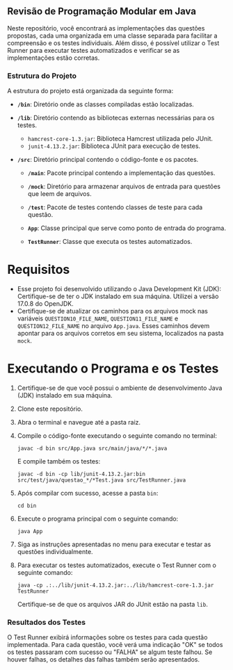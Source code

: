 ## Revisão de Programação Modular em Java

Neste repositório, você encontrará as implementações das questões propostas, cada uma organizada em uma classe separada para facilitar a compreensão e os testes individuais. Além disso, é possível utilizar o Test Runner para executar testes automatizados e verificar se as implementações estão corretas.

### Estrutura do Projeto

A estrutura do projeto está organizada da seguinte forma:

- **`/bin`**: Diretório onde as classes compiladas estão localizadas.

- **`/lib`**: Diretório contendo as bibliotecas externas necessárias para os testes.

   - `hamcrest-core-1.3.jar`: Biblioteca Hamcrest utilizada pelo JUnit.
   - `junit-4.13.2.jar`: Biblioteca JUnit para execução de testes.

- **`/src`**: Diretório principal contendo o código-fonte e os pacotes.

   - **`/main`**: Pacote principal contendo a implementação das questões.

   - **`/mock`**: Diretório para armazenar arquivos de entrada para questões que leem de arquivos.

   - **`/test`**: Pacote de testes contendo classes de teste para cada questão.

   - **`App`**: Classe principal que serve como ponto de entrada do programa.
   - **`TestRunner`**: Classe que executa os testes automatizados.

# Requisitos
- Esse projeto foi desenvolvido utilizando o Java Development Kit (JDK): Certifique-se de ter o JDK instalado em sua máquina. Utilizei a versão 17.0.8 do OpenJDK.
- Certifique-se de atualizar os caminhos para os arquivos mock nas variáveis `QUESTION10_FILE_NAME`, `QUESTION11_FILE_NAME` e `QUESTION12_FILE_NAME` no arquivo `App.java`. Esses caminhos devem apontar para os arquivos corretos em seu sistema, localizados na pasta `mock`.

# Executando o Programa e os Testes

1. Certifique-se de que você possui o ambiente de desenvolvimento Java (JDK) instalado em sua máquina.

2. Clone este repositório.

3. Abra o terminal e navegue até a pasta raiz.

4. Compile o código-fonte executando o seguinte comando no terminal:

   ```
   javac -d bin src/App.java src/main/java/*/*.java
   ```

   E compile também os testes:

   ```
   javac -d bin -cp lib/junit-4.13.2.jar:bin src/test/java/questao_*/*Test.java src/TestRunner.java
   ```

5. Após compilar com sucesso, acesse a pasta `bin`:

   ```
   cd bin
   ```

6. Execute o programa principal com o seguinte comando:

   ```
   java App
   ```

7. Siga as instruções apresentadas no menu para executar e testar as questões individualmente.

8. Para executar os testes automatizados, execute o Test Runner com o seguinte comando:

   ```
   java -cp .:../lib/junit-4.13.2.jar:../lib/hamcrest-core-1.3.jar TestRunner
   ```

   Certifique-se de que os arquivos JAR do JUnit estão na pasta `lib`.

### Resultados dos Testes

O Test Runner exibirá informações sobre os testes para cada questão implementada. Para cada questão, você verá uma indicação "OK" se todos os testes passaram com sucesso ou "FALHA" se algum teste falhou. Se houver falhas, os detalhes das falhas também serão apresentados.